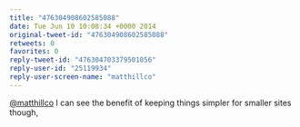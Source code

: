 ```yaml
---
title: "476304908602585088"
date: Tue Jun 10 10:08:34 +0000 2014
original-tweet-id: "476304908602585088"
retweets: 0
favorites: 0
reply-tweet-id: "476304703379501056"
reply-user-id: "25119934"
reply-user-screen-name: "matthillco"
---
```

<a href="https://twitter.com/matthillco">@matthillco</a> I can see the benefit of keeping things simpler for smaller sites though,
